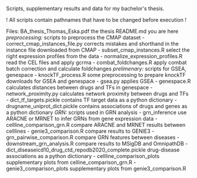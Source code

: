 Scripts, supplementary results and data for my bachelor's thesis.

! All scripts contain pathnames that have to be changed before execution !

Files:
  BA_thesis_Thomas_Eska.pdf
    the thesis
  README.md
    you are here
  *preprocessing:*
    scripts to preprocess the CMAP dataset
    - correct_cmap_instances_file.py
      corrects mistakes and shorthand in the instance file downloaded from CMAP
    - subset_cmap_instances.R
      select the right expression profiles from the data
    - normalize_expression_profiles.R
      read the CEL files and apply gcrma
    - combat_foldchanges.R
      apply combat batch correction and calculate foldchanges
 *prelimenary:*
    scripts for GSEA, genespace
    - knockTF_process.R
      some preprocessing to prepare knockTF downloads for GSEA and genespace
    - gsea.py
      applies GSEA
    - genespace.R
      calculates distances between drugs and TFs in genespace
    - network_proximity.py
      calculates network proximity between drugs and TFs
    - dict_tf_targets.pickle
      contains TF target data as a python dictionary
    - drugname_uniprot_dict.pickle
      contains associations of drugs and genes as a python dictionary
 *GRN:*
    scripts used in GRN analysis
    - grn_inference
      use ARACNE or MRNET to infer GRNs from gene expression data
    - cellline_comparison_grn.R
      compare ARACNE and MRNET results between celllines
    - genie3_comparison.R
      compare results to GENIE3
    - grn_pairwise_comparison.R
      compare GRN features between diseases
    - downstream_grn_analysis.R
      compare results to MSigDB and OmnipathDB
    - dict_diseaseicd10_drug_ctd_repodb2020_complete.pickle
      drug-disease associations as a python dictionary
    - cellline_comparison_plots
      supplementary plots from celline_comparison_grn.R
    - genie3_comparison_plots
      supplementary plots from genie3_comparison.R
